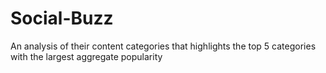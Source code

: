 # Social-Buzz
An analysis of their content categories that highlights the top 5 categories with the largest aggregate popularity 
